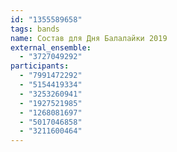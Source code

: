 ```yaml
---
id: "1355589658"
tags: bands
name: Состав для Дня Балалайки 2019
external_ensemble:
  - "3727049292"
participants:
  - "7991472292"
  - "5154419334"
  - "3253260941"
  - "1927521985"
  - "1268081697"
  - "5017046858"
  - "3211600464"
---
```


